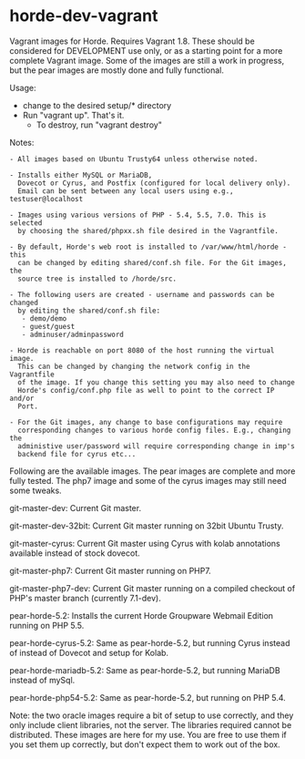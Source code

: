 horde-dev-vagrant
=================

Vagrant images for Horde. Requires Vagrant 1.8. These should be considered for
DEVELOPMENT use only, or as a starting point for a more complete Vagrant image.
Some of the images are still a work in progress, but the pear images are mostly
done and fully functional.

Usage:
  - change to the desired setup/* directory
  - Run "vagrant up". That's it.
    - To destroy, run "vagrant destroy"

Notes:

    - All images based on Ubuntu Trusty64 unless otherwise noted.

    - Installs either MySQL or MariaDB,
      Dovecot or Cyrus, and Postfix (configured for local delivery only).
      Email can be sent between any local users using e.g., testuser@localhost

    - Images using various versions of PHP - 5.4, 5.5, 7.0. This is selected
      by choosing the shared/phpxx.sh file desired in the Vagrantfile.

    - By default, Horde's web root is installed to /var/www/html/horde - this
      can be changed by editing shared/conf.sh file. For the Git images, the
      source tree is installed to /horde/src.

    - The following users are created - username and passwords can be changed
      by editing the shared/conf.sh file:
       - demo/demo
       - guest/guest
       - adminuser/adminpassword

    - Horde is reachable on port 8080 of the host running the virtual image.
      This can be changed by changing the network config in the Vagrantfile
      of the image. If you change this setting you may also need to change
      Horde's config/conf.php file as well to point to the correct IP and/or
      Port.

    - For the Git images, any change to base configurations may require
      corresponding changes to various horde config files. E.g., changing the
      administive user/password will require corresponding change in imp's
      backend file for cyrus etc...

Following are the available images. The pear images are complete and more fully
tested. The php7 image and some of the cyrus images may still need some tweaks.

git-master-dev:         Current Git master.

git-master-dev-32bit:   Current Git master running on 32bit Ubuntu Trusty.

git-master-cyrus:       Current Git master using Cyrus with kolab
                        annotations available instead of stock dovecot.

git-master-php7:        Current Git master running on PHP7.

git-master-php7-dev:    Current Git master running on a compiled checkout of
                        PHP's master branch (currently 7.1-dev).

pear-horde-5.2:         Installs the current Horde Groupware Webmail Edition
                        running on PHP 5.5.

pear-horde-cyrus-5.2:   Same as pear-horde-5.2, but running Cyrus instead of
                        instead of Dovecot and setup for Kolab.

pear-horde-mariadb-5.2: Same as pear-horde-5.2, but running MariaDB instead of
                        mySql.

pear-horde-php54-5.2:   Same as pear-horde-5.2, but running on PHP 5.4.

Note: the two oracle images require a bit of setup to use correctly, and they
only include client libraries, not the server. The libraries required cannot be
distributed. These images are here for my use. You are free to use them if you
set them up correctly, but don't expect them to work out of the box.
